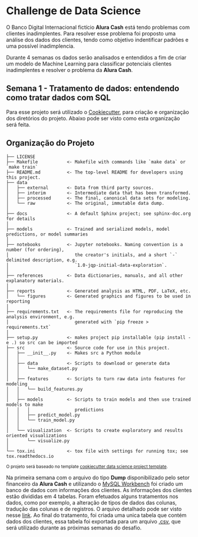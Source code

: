 # Challenge de Data Science

O Banco Digital Internacional fictício **Alura Cash** está tendo problemas com clientes inadimplentes. Para resolver esse problema foi proposto
uma análise dos dados dos clientes, tendo como objetivo indentificar padrões e uma possível inadimplencia.

Durante 4 semanas os dados serão analisados e entendidos a fim de criar um modelo de Machine Learning para classificar potenciais clientes inadimplentes
e resolver o problema da **Alura Cash**.

## Semana 1 - Tratamento de dados: entendendo como tratar dados com SQL

Para esse projeto será utilizado o [Cookiecutter](https://www.cookiecutter.io/), para criação e organização dos diretórios do projeto. Abaixo pode ser visto 
como esta organização será feita.

Organização do Projeto
------------

    ├── LICENSE
    ├── Makefile           <- Makefile with commands like `make data` or `make train`
    ├── README.md          <- The top-level README for developers using this project.
    ├── data
    │   ├── external       <- Data from third party sources.
    │   ├── interim        <- Intermediate data that has been transformed.
    │   ├── processed      <- The final, canonical data sets for modeling.
    │   └── raw            <- The original, immutable data dump.
    │
    ├── docs               <- A default Sphinx project; see sphinx-doc.org for details
    │
    ├── models             <- Trained and serialized models, model predictions, or model summaries
    │
    ├── notebooks          <- Jupyter notebooks. Naming convention is a number (for ordering),
    │                         the creator's initials, and a short `-` delimited description, e.g.
    │                         `1.0-jqp-initial-data-exploration`.
    │
    ├── references         <- Data dictionaries, manuals, and all other explanatory materials.
    │
    ├── reports            <- Generated analysis as HTML, PDF, LaTeX, etc.
    │   └── figures        <- Generated graphics and figures to be used in reporting
    │
    ├── requirements.txt   <- The requirements file for reproducing the analysis environment, e.g.
    │                         generated with `pip freeze > requirements.txt`
    │
    ├── setup.py           <- makes project pip installable (pip install -e .) so src can be imported
    ├── src                <- Source code for use in this project.
    │   ├── __init__.py    <- Makes src a Python module
    │   │
    │   ├── data           <- Scripts to download or generate data
    │   │   └── make_dataset.py
    │   │
    │   ├── features       <- Scripts to turn raw data into features for modeling
    │   │   └── build_features.py
    │   │
    │   ├── models         <- Scripts to train models and then use trained models to make
    │   │   │                 predictions
    │   │   ├── predict_model.py
    │   │   └── train_model.py
    │   │
    │   └── visualization  <- Scripts to create exploratory and results oriented visualizations
    │       └── visualize.py
    │
    └── tox.ini            <- tox file with settings for running tox; see tox.readthedocs.io
    
<p><small>O projeto será baseado no template <a target="_blank" href="https://drivendata.github.io/cookiecutter-data-science/">cookiecutter data science project template</a>. </small></p>
    

Na primeira semana com o arquivo do tipo **Dump** disponibilizado pelo setor financeiro da **Alura Cash** e utilizando o [MySQL Workbench](https://www.mysql.com/products/workbench/)
foi criado um banco de dados com informações dos clientes. As informações dos clientes estão divididas em 4 tabelas.
Foram efetuados alguns tratamentos nos dados, como por exemplo, a alteração de tipos de dados das colunas, tradução das colunas e de registros. 
O arquivo detalhado pode ser visto nesse [link](https://github.com/mavenceslau/Challenge-Data-Science-Alura-Cash/blob/master/src/features/tratamento_sql.sql).
Ao final do tratamento, foi criada uma unica tabela que contém dados dos clientes, essa tabela foi exportada para um arquivo [.csv](https://github.com/mavenceslau/Challenge-Data-Science-Alura-Cash/tree/master/data/interim),
que será utilizado durante as próximas semanas do desafio.
